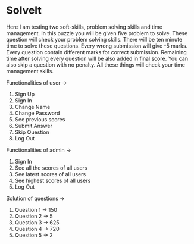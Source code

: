 # SolveIt

Here I am testing two soft-skills, problem solving skills and time management. In this puzzle you will be given five problem to solve. These question will check your problem solving skills. There will be ten minute time to solve these questions. Every wrong submission will give -5 marks. Every question contain different marks for correct submission. Remaining time after solving every question will be also added in final score. You can also skip a question with no penalty. All these things will check your time management skills.

Functionalities of user ->
1. Sign Up
2. Sign In
3. Change Name
4. Change Password
5. See previous scores
6. Submit Answer
7. Skip Question
8. Log Out

Functionalities of admin ->
1. Sign In
2. See all the scores of all users
3. See latest scores of all users
4. See highest scores of all users
5. Log Out

Solution of questions ->
1. Question 1 -> 150
2. Question 2 -> 5
3. Question 3 -> 625
4. Question 4 -> 720
5. Question 5 -> 2
